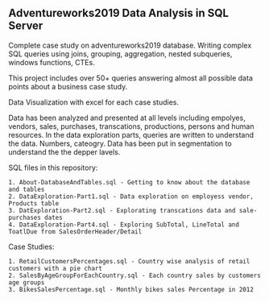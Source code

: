 ## Adventureworks2019 Data Analysis in SQL Server

Complete case study on adventureworks2019 database. Writing complex SQL queries using  joins, grouping, aggregation, nested subqueries, windows functions, CTEs.

This project includes over 50+ queries answering almost all possible data points about a business case study.   

Data Visualization with excel for each case studies.

Data has been analyzed and presented at all levels including empolyes, vendors, sales, purchases, transcations, productions, persons and human resources. 
In the data exploration parts, queries are written to understand the data. Numbers, cateogry. Data has been put in segmentation to understand the the depper lavels.



SQL files in this repository:

	1. About-DatabaseAndTables.sql - Getting to know about the database and tables
	2. DataExploration-Part1.sql - Data exploration on employess vendor, Products table
	3. DatExploration-Part2.sql - Explorating transcations data and sale-purchases dates 
	4. DataExploration-Part4.sql - Exploring SubTotal, LineTotal and ToatlDue from SalesOrderHeader/Detail
	
	
Case Studies:

	1. RetailCustomersPercentages.sql - Country wise analysis of retail customers with a pie chart
	2. SalesByAgeGroupForEachCountry.sql - Each country sales by customers age groups
	3. BikesSalesPercentage.sql - Monthly bikes sales Percentage in 2012
	
	
